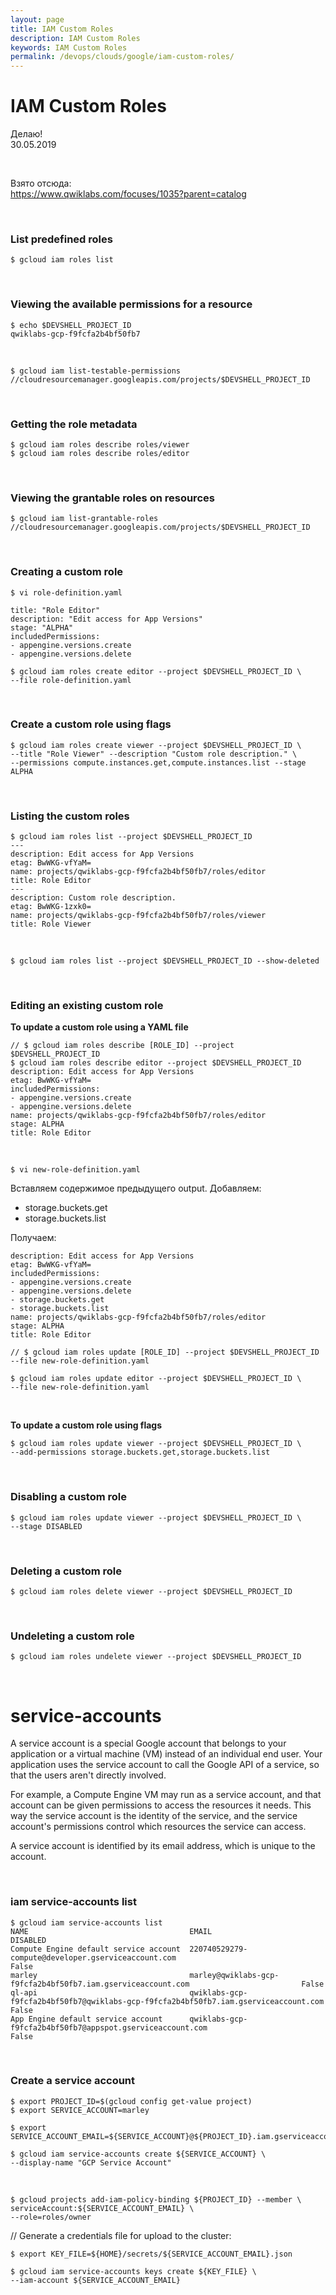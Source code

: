 ```yaml
---
layout: page
title: IAM Custom Roles
description: IAM Custom Roles
keywords: IAM Custom Roles
permalink: /devops/clouds/google/iam-custom-roles/
---
```


# IAM Custom Roles

Делаю!  
30.05.2019

<br/>

Взято отсюда:  
https://www.qwiklabs.com/focuses/1035?parent=catalog

<br/>

### List predefined roles

    $ gcloud iam roles list

<br/>

### Viewing the available permissions for a resource

    $ echo $DEVSHELL_PROJECT_ID
    qwiklabs-gcp-f9fcfa2b4bf50fb7

<br/>

    $ gcloud iam list-testable-permissions //cloudresourcemanager.googleapis.com/projects/$DEVSHELL_PROJECT_ID

<br/>

### Getting the role metadata

    $ gcloud iam roles describe roles/viewer
    $ gcloud iam roles describe roles/editor

<br/>

### Viewing the grantable roles on resources

    $ gcloud iam list-grantable-roles //cloudresourcemanager.googleapis.com/projects/$DEVSHELL_PROJECT_ID

<br/>

### Creating a custom role

    $ vi role-definition.yaml

```
title: "Role Editor"
description: "Edit access for App Versions"
stage: "ALPHA"
includedPermissions:
- appengine.versions.create
- appengine.versions.delete

```

    $ gcloud iam roles create editor --project $DEVSHELL_PROJECT_ID \
    --file role-definition.yaml

<br/>

### Create a custom role using flags

    $ gcloud iam roles create viewer --project $DEVSHELL_PROJECT_ID \
    --title "Role Viewer" --description "Custom role description." \
    --permissions compute.instances.get,compute.instances.list --stage ALPHA

<br/>

### Listing the custom roles

    $ gcloud iam roles list --project $DEVSHELL_PROJECT_ID
    ---
    description: Edit access for App Versions
    etag: BwWKG-vfYaM=
    name: projects/qwiklabs-gcp-f9fcfa2b4bf50fb7/roles/editor
    title: Role Editor
    ---
    description: Custom role description.
    etag: BwWKG-1zxk0=
    name: projects/qwiklabs-gcp-f9fcfa2b4bf50fb7/roles/viewer
    title: Role Viewer

<br/>

    $ gcloud iam roles list --project $DEVSHELL_PROJECT_ID --show-deleted

<br/>

### Editing an existing custom role

**To update a custom role using a YAML file**

    // $ gcloud iam roles describe [ROLE_ID] --project $DEVSHELL_PROJECT_ID
    $ gcloud iam roles describe editor --project $DEVSHELL_PROJECT_ID
    description: Edit access for App Versions
    etag: BwWKG-vfYaM=
    includedPermissions:
    - appengine.versions.create
    - appengine.versions.delete
    name: projects/qwiklabs-gcp-f9fcfa2b4bf50fb7/roles/editor
    stage: ALPHA
    title: Role Editor

<br/>

    $ vi new-role-definition.yaml

Вставляем содержимое предыдущего output.
Добавляем:

-   storage.buckets.get
-   storage.buckets.list

Получаем:

```
description: Edit access for App Versions
etag: BwWKG-vfYaM=
includedPermissions:
- appengine.versions.create
- appengine.versions.delete
- storage.buckets.get
- storage.buckets.list
name: projects/qwiklabs-gcp-f9fcfa2b4bf50fb7/roles/editor
stage: ALPHA
title: Role Editor
```

    // $ gcloud iam roles update [ROLE_ID] --project $DEVSHELL_PROJECT_ID
    --file new-role-definition.yaml

    $ gcloud iam roles update editor --project $DEVSHELL_PROJECT_ID \
    --file new-role-definition.yaml

<br/>

**To update a custom role using flags**

    $ gcloud iam roles update viewer --project $DEVSHELL_PROJECT_ID \
    --add-permissions storage.buckets.get,storage.buckets.list

<br/>

### Disabling a custom role

    $ gcloud iam roles update viewer --project $DEVSHELL_PROJECT_ID \
    --stage DISABLED

<br/>

### Deleting a custom role

    $ gcloud iam roles delete viewer --project $DEVSHELL_PROJECT_ID

<br/>

### Undeleting a custom role

    $ gcloud iam roles undelete viewer --project $DEVSHELL_PROJECT_ID

<br/>

# service-accounts

A service account is a special Google account that belongs to your application or a virtual machine (VM) instead of an individual end user. Your application uses the service account to call the Google API of a service, so that the users aren't directly involved.

For example, a Compute Engine VM may run as a service account, and that account can be given permissions to access the resources it needs. This way the service account is the identity of the service, and the service account's permissions control which resources the service can access.

A service account is identified by its email address, which is unique to the account.

<br/>

### iam service-accounts list

    $ gcloud iam service-accounts list
    NAME                                    EMAIL                                                                                DISABLED
    Compute Engine default service account  220740529279-compute@developer.gserviceaccount.com                                   False
    marley                                  marley@qwiklabs-gcp-f9fcfa2b4bf50fb7.iam.gserviceaccount.com                         False
    ql-api                                  qwiklabs-gcp-f9fcfa2b4bf50fb7@qwiklabs-gcp-f9fcfa2b4bf50fb7.iam.gserviceaccount.com  False
    App Engine default service account      qwiklabs-gcp-f9fcfa2b4bf50fb7@appspot.gserviceaccount.com                            False

<br/>

### Create a service account

    $ export PROJECT_ID=$(gcloud config get-value project)
    $ export SERVICE_ACCOUNT=marley

    $ export SERVICE_ACCOUNT_EMAIL=${SERVICE_ACCOUNT}@${PROJECT_ID}.iam.gserviceaccount.com

    $ gcloud iam service-accounts create ${SERVICE_ACCOUNT} \
    --display-name "GCP Service Account"

<br/>

<!--

    $ gcloud projects add-iam-policy-binding ${PROJECT_ID} --member \
    serviceAccount:${SERVICE_ACCOUNT_EMAIL} \
    --role=roles/storage.admin
-->

    $ gcloud projects add-iam-policy-binding ${PROJECT_ID} --member \
    serviceAccount:${SERVICE_ACCOUNT_EMAIL} \
    --role=roles/owner

// Generate a credentials file for upload to the cluster:

    $ export KEY_FILE=${HOME}/secrets/${SERVICE_ACCOUNT_EMAIL}.json

    $ gcloud iam service-accounts keys create ${KEY_FILE} \
    --iam-account ${SERVICE_ACCOUNT_EMAIL}
